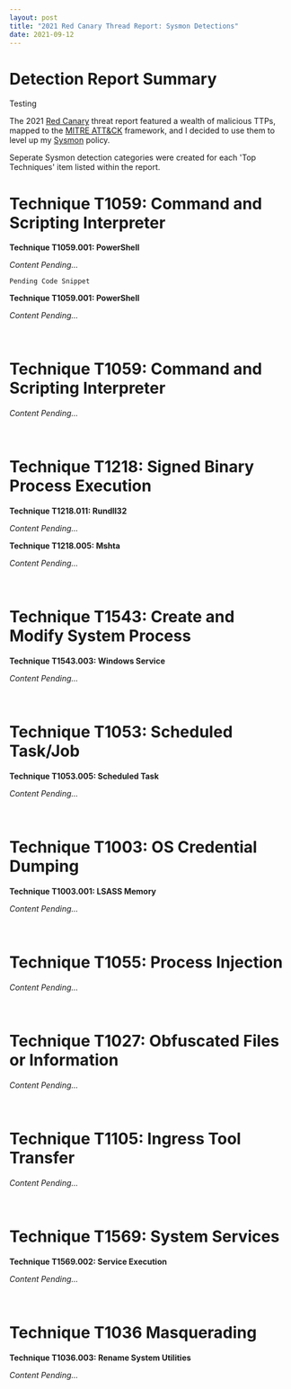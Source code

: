 ```yaml
---
layout: post
title: "2021 Red Canary Thread Report: Sysmon Detections"
date: 2021-09-12
---
```


<!-- <img src="{{site.url}}/img/MITRE_Nav_Kibana.jpg" alt="MITRE ATT&CK Navigator in Kibana" width="1000" height="500"> --> 

<ul>
</ul>

<h1>Detection Report Summary</h1>

<p>Testing</p>

<p>The 2021 <a href="https://redcanary.com/">Red Canary</a> threat report featured a wealth of malicious TTPs, mapped to the <a href="https://attack.mitre.org/">MITRE ATT&CK</a> framework, and I decided to use them to level up my <a href="https://docs.microsoft.com/en-us/sysinternals/downloads/sysmon">Sysmon</a> policy.</p>

<p>Seperate Sysmon detection categories were created for each 'Top Techniques' item listed within the report.</p>

<h1>Technique T1059: Command and Scripting Interpreter</h1>

<b>Technique T1059.001: PowerShell</b>

<p><i>Content Pending...</i></p>

<code>Pending Code Snippet</code>
  
<b>Technique T1059.001: PowerShell</b>

<p><i>Content Pending...</i></p>

<br>

<h1>Technique T1059: Command and Scripting Interpreter</h1>

<p><i>Content Pending...</i></p>

<br>

<h1>Technique T1218: Signed Binary Process Execution</h1>

<b>Technique T1218.011: Rundll32</b>

<p><i>Content Pending...</i></p>

<b>Technique T1218.005: Mshta</b>

<p><i>Content Pending...</i></p>

<br>

<h1>Technique T1543: Create and Modify System Process</h1>

<b>Technique T1543.003: Windows Service</b>

<p><i>Content Pending...</i></p>

<br>

<h1>Technique T1053: Scheduled Task/Job</h1>

<b>Technique T1053.005: Scheduled Task</b>

<p><i>Content Pending...</i></p>

<br>

<h1>Technique T1003: OS Credential Dumping</h1>

<b>Technique T1003.001: LSASS Memory</b>

<p><i>Content Pending...</i></p>

<br>

<h1>Technique T1055: Process Injection</h1>

<p><i>Content Pending...</i></p>

<br>

<h1>Technique T1027: Obfuscated Files or Information</h1>

<p><i>Content Pending...</i></p>

<br>

<h1>Technique T1105: Ingress Tool Transfer</h1>

<p><i>Content Pending...</i></p>

<br>

<h1>Technique T1569: System Services</h1>

<b>Technique T1569.002: Service Execution</b>

<p><i>Content Pending...</i></p>

<br>
    
<h1>Technique T1036 Masquerading</h1>

<b>Technique T1036.003: Rename System Utilities</b>

<p><i>Content Pending...</i></p>

<br>

